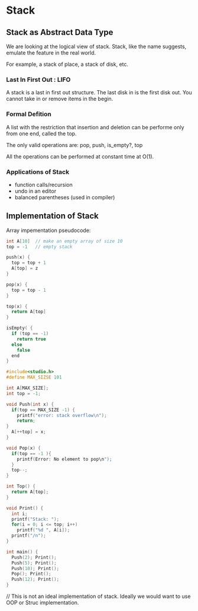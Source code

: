 # Stack

## Stack as Abstract Data Type

We are looking at the logical view of stack.  Stack, like the name suggests, emulate the feature in the real world.

For example, a stack of place, a stack of disk, etc.

### Last In First Out : LIFO
A stack is a last in first out structure.  The last disk in is the first disk out.  You cannot take in or remove items in the begin.

### Formal Defition
A list with the restriction that insertion and deletion can be performe only from one end, called the top.

The only valid operations are: pop, push, is_empty?, top

All the operations can be performed at constant time at O(1).

### Applications of Stack
  + function calls/recursion
  + undo in an editor
  + balanced parentheses (used in compiler)

## Implementation of Stack

Array impementation pseudocode:
``` c
int A[10]  // make an empty array of size 10
top = -1   // empty stack

push(x) {
  top = top + 1
  A[top] = z
}

pop(x) {
  top = top - 1
}

top(x) {
  return A[top]
}

isEmpty( {
  if (top == -1)
    return true
  else
    false
  end
}

```

``` c++
#include<studio.h>
#define MAX_SIZSE 101

int A[MAX_SIZE];
int top = -1;

void Push(int x) {
  if(top == MAX_SIZE -1) {
    printf("error: stack overflow\n");
    return;
}
  A[++top] = x;
}

void Pop(x) {
  if(top == -1 ){
    printf(Error: No element to pop\n");
  }
  top--;
}

int Top() {
  return A[top];
}

void Print() {
  int i;
  printf("Stack: ");
  for(i = 0; i <= top; i++)
    printf("%d ", A[i]);
  printf("/n");
}

int main() {
  Push(2); Print();
  Push(5); Print();
  Push(10); Print();
  Pop(); Print();
  Push(12); Print();
}

```

// This is not an ideal implementation of stack.  Ideally we would want to use OOP or Struc implementation.

